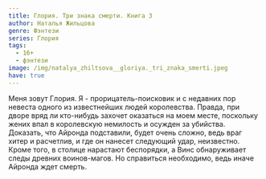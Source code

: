```yaml
---
title: Глория. Три знака смерти. Книга 3
author: Наталья Жильцова
genre: Фэнтези
series: Глория
tags:
  - 16+
  - фэнтези
image: /img/natalya_zhiltsova__gloriya._tri_znaka_smerti.jpeg
have: true
---
```

Меня зовут Глория. Я - прорицатель-поисковик и с недавних пор невеста одного из известнейших людей королевства. Правда, при дворе вряд ли кто-нибудь захочет оказаться на моем месте, поскольку жених впал в королевскую немилость и осужден за убийства. Доказать, что Айронда подставили, будет очень сложно, ведь враг хитер и расчетлив, и где он нанесет следующий удар, неизвестно. Кроме того, в столице нарастают беспорядки, а Винс обнаруживает следы древних воинов-магов. Но справиться необходимо, ведь иначе Айронда ждет смерть.